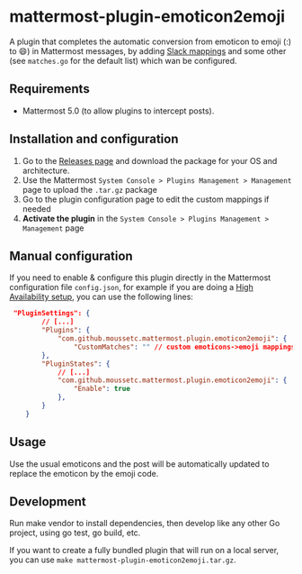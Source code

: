 # mattermost-plugin-emoticon2emoji
A plugin that completes the automatic conversion from emoticon to emoji (:) to :smile:) in Mattermost messages, by adding [Slack mappings](https://get.slack.help/hc/en-us/articles/202931348-Use-emoji-and-emoticons#use-emoticons) and some other (see `matches.go` for the default list) which wan be configured.

## Requirements
- Mattermost 5.0 (to allow plugins to intercept posts).

## Installation and configuration
1. Go to the [Releases page](https://github.com/moussetc/mattermost-plugin-emoticon2emoji/releases) and download the package for your OS and architecture.
2. Use the Mattermost `System Console > Plugins Management > Management` page to upload the `.tar.gz` package
3. Go to the plugin configuration page to edit the custom mappings if needed
4. **Activate the plugin** in the `System Console > Plugins Management > Management` page

## Manual configuration
If you need to enable & configure this plugin directly in the Mattermost configuration file `config.json`, for example if you are doing a [High Availability setup](https://docs.mattermost.com/deployment/cluster.html), you can use the following lines:
```json
 "PluginSettings": {
        // [...]
        "Plugins": {
            "com.github.moussetc.mattermost.plugin.emoticon2emoji": {
                "CustomMatches": "" // custom emoticons->emoji mappings in JSON format, see plugin.yaml for the default value
        },
        "PluginStates": {
            // [...]
            "com.github.moussetc.mattermost.plugin.emoticon2emoji": {
                "Enable": true
            },
        }
    }
```

## Usage
Use the usual emoticons and the post will be automatically updated to replace the emoticon by the emoji code.

## Development
Run make vendor to install dependencies, then develop like any other Go project, using go test, go build, etc.

If you want to create a fully bundled plugin that will run on a local server, you can use `make mattermost-plugin-emoticon2emoji.tar.gz`.